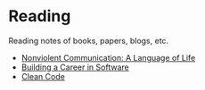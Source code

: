 # Reading

Reading notes of books, papers, blogs, etc.

* [Nonviolent Communication: A Language of Life](./Nonviolent%20Communication/)
* [Building a Career in Software](./Building%20a%20Career%20in%20Software/)
* [Clean Code](./Clean%20Code/)
